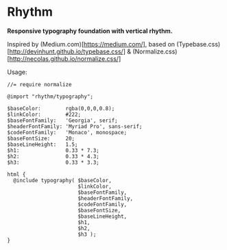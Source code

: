 # Rhythm

**Responsive typography foundation with vertical rhythm.**

Inspired by (Medium.com)[https://medium.com/], based on (Typebase.css)[http://devinhunt.github.io/typebase.css/] & (Normalize.css)[http://necolas.github.io/normalize.css/]

Usage:

    //= require normalize

    @import "rhythm/typography";

    $baseColor:        rgba(0,0,0,0.8);
    $linkColor:        #222;
    $baseFontFamily:   'Georgia', serif;
    $headerFontFamily: 'Myriad Pro', sans-serif;
    $codeFontFamily:   'Monaco', monospace;
    $baseFontSize:     20;
    $baseLineHeight:   1.5;
    $h1:               0.33 * 7.3;
    $h2:               0.33 * 4.3;
    $h3:               0.33 * 3.3;

    html {
      @include typography( $baseColor,
                           $linkColor,
                           $baseFontFamily,
                           $headerFontFamily,
                           $codeFontFamily,
                           $baseFontSize,
                           $baseLineHeight,
                           $h1,
                           $h2,
                           $h3 );
    }

